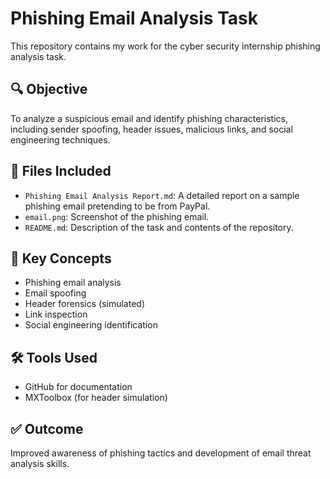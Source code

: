 # Phishing Email Analysis Task

This repository contains my work for the cyber security internship phishing analysis task.

## 🔍 Objective

To analyze a suspicious email and identify phishing characteristics, including sender spoofing, header issues, malicious links, and social engineering techniques.

## 📁 Files Included

- `Phishing Email Analysis Report.md`: A detailed report on a sample phishing email pretending to be from PayPal.
- `email.png`: Screenshot of the phishing email.
- `README.md`: Description of the task and contents of the repository.

## 🧠 Key Concepts

- Phishing email analysis
- Email spoofing
- Header forensics (simulated)
- Link inspection
- Social engineering identification

## 🛠 Tools Used

- GitHub for documentation
- MXToolbox (for header simulation)

## ✅ Outcome

Improved awareness of phishing tactics and development of email threat analysis skills.
